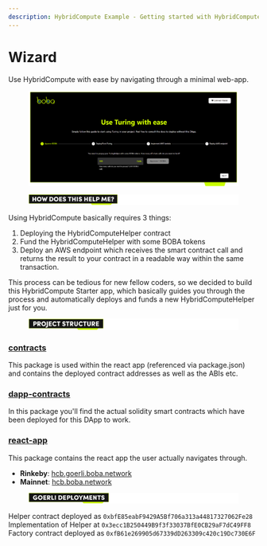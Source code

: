 ```yaml
---
description: HybridCompute Example - Getting started with HybridCompute
---
```


# Wizard

Use HybridCompute with ease by navigating through a minimal web-app.

<figure><img src="../../.gitbook/assets/Artboard 4 (2).png" alt=""><figcaption></figcaption></figure>

<figure><img src="../../.gitbook/assets/Artboard 1.png" alt=""><figcaption></figcaption></figure>

Using HybridCompute basically requires 3 things:

1. Deploying the HybridComputeHelper contract
2. Fund the HybridComputeHelper with some BOBA tokens
3. Deploy an AWS endpoint which receives the smart contract call and returns the result to your contract in a readable way within the same transaction.

This process can be tedious for new fellow coders, so we decided to build this HybridCompute Starter app, which basically guides you through the process and automatically deploys and funds a new HybridComputeHelper just for you.



<figure><img src="../../.gitbook/assets/Artboard 2 (5).png" alt=""><figcaption></figcaption></figure>

### [contracts](https://github.com/bobanetwork/boba/tree/develop/boba\_community/hc-start/packages/contracts)

This package is used within the react app (referenced via package.json) and contains the deployed contract addresses as well as the ABIs etc.

### [dapp-contracts](https://github.com/bobanetwork/boba/tree/develop/boba\_community/hc-start/packages/dapp-contracts)

In this package you'll find the actual solidity smart contracts which have been deployed for this DApp to work.

### [react-app](https://github.com/bobanetwork/boba/tree/develop/boba\_community/hc-start/packages/react-app)

This package contains the react app the user actually navigates through.

* **Rinkeby**: [hcb.goerli.boba.network](https://hcb.goerli.boba.network/)
* **Mainnet**: [hcb.boba.network](https://hcb.boba.network/)



<figure><img src="../../.gitbook/assets/Artboard 3 (2).png" alt=""><figcaption></figcaption></figure>

Helper contract deployed as `0xbfE85eabF9429A5Bf706a313a44817327062Fe28` Implementation of Helper at `0x3ecc1B250449B9f3f33037BfE0CB29aF7dC49FF8` Factory contract deployed as `0xfB61e269905d67339dD263309c420c19Dc730E6F`
